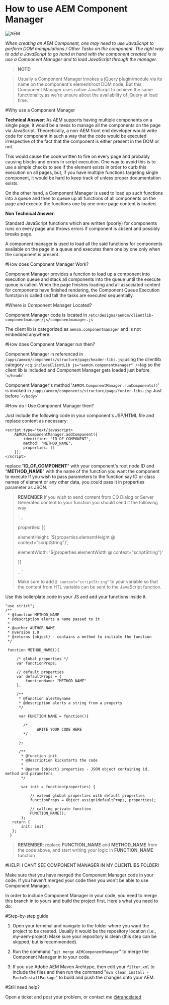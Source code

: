 # How to use AEM Component Manager
![AEM](http://i.imgur.com/rge5hQf.png)

*When creating an AEM Component, one may need to use JavaScript to perform DOM manipulations / Other Tasks on the component. The right way to add a JavaScript to go hand in hand with the component created is to use a Component Manager and to load JavaScript through the manager.*

>**NOTE:** 

> Usually a Component Manager invokes a jQuery plugin/module via its name on the component's element/root DOM node, But this Component Manager uses native JavaScript to achieve the same functionality as we're unsure about the availability of jQuery at load time.


#Why use a Component Manager

**Technical Answer**: 
As AEM supports having multiple components on a single page, it would be a mess to manage all the components on the page via JavaScript. Theoretically, a non-AEM front end developer would write code for component in such a way that the code would be executed irrespective of the fact that the component is either present in the DOM or not. 

This would cause the code written to fire on every page and probably causing blocks and errors in script execution. One way to avoid this is to use a simple checks to see if the element exists in order to curb this execution on all pages, but, if you have multiple functions targeting single component, it would be hard to keep track of unless proper documentation exists.

On the other hand, a Component Manager is used to load up such functions into a queue and then to queue up all functions of all components on the page and execute the functions one by one once page content is loaded.

**Non Technical Answer**: 

Standard JavaScript functions which are written (poorly) for components runs on every page and throws errors if component is absent and possibly breaks page. 

A component manager is used to load all the said functions for components available on the page in a queue and executes them one by one only when the component is present.

#How does Component Manager Work?

Component Manager provides a function to load up a component into execution queue and stack all components into the queue until the execute queue is called.
When the page finishes loading and all associated content for components have finished rendering, the Component Queue Execution funtctjon is called snd tall the tasks are executed sequentially.

#Where is Component Manager Located?

Component Manager code is located in `/etc/designs/aemcm/clientlib-componentmanager/js/componentmanager.js`

The client lib is categorized as `aemcm.componentmanager` and is not embedded anywhere.

#How does Component Manager run then?

Component Manager in referenced in `/apps/aemcm/components/structure/page/header-libs.jsp`using the clientlib category `<cq:includeClientLib js="aemcm.componentmanager" />`tag so the client lib is included and Component Manager gets loaded just before '`</head>`'.

Component Manager's method '`AEMCM.ComponentManager.runComponents()`' is invoked in `/apps/aemcm/components/structure/page/footer-libs.jsp` Just before '`</body>`'

#How do I Use Component Manager then?

Just include the following code in your component's JSP/HTML file and replace content as necessary:

    <script type="text/javascript>
        AEMCM.ComponentManager.addComponent({
            identifier: "ID_OF_COMPONENT",
            method: "METHOD_NAME",
            properties: []
        });
    </script>
    
replace "**ID_OF_COMPONENT**" with your component's root node ID and "**METHOD_NAME**" with the name of the function you want the component to execute
If you wish to pass parameters to the function say ID or class names of element or any other data, you could pass it in properties parameter as JSON.

> **REMEMBER**
> If you wish to send content from CQ Dialog or Server Generated content to your function you should send it the following way
> 
>
>`...
>
>properties: [{
>
>    elementHeight: '${properties.elementHeight @ context="scriptString"}',
>
>    elementWidth: '${properties.elementWidth @ context="scriptString"}'
>
>}]
>
>...`
>
>Make sure to add `@ context="scriptString"` to your variable so that the content from HTL variable can be sent to the JavaScript function.


Use this boilerplate code in your JS and add your functions inside it.

    "use strict";
    /**
	 * @function METHOD_NAME
	 * @description alerts a name passed to it
	 * 
	 * @author AUTHOR_NAME
	 * @version 1.0
	 * @returns {object} - contains a method to initiate the function
	 */
	 
	 function METHOD_NAME(){
	 
		 /* global properties */
		 var functionProps;
		 
		 // default properties
		 var defaultProps = {
			 functionName: "METHOD_NAME"
		 };
		 
		 /**
		  * @function alertmyname
		  * @description alerts a string from a property
		  */
		  
		  var FUNCTION NAME = function(){
		  
			/*
				  WRITE YOUR CODE HERE
			*/
		  
		  };
		  
		  /**
		   * @function init
		   * @description kickstarts the code
		   * 
		   * @param {object} properties - JSON object containing id, method and parameters
		   */
		   
		   var init = function(properties) {
		   
			   // extend global properties with default properties
			   functionProps = Object.assign(defaultProps, properties);
			   
			   // calling private function
			   FUNCTION_NAME();
		   };
	   return {
		   init: init
	   };
	  }

> **REMEMBER**: replace **FUNCTION_NAME** and **METHOD_NAME** from the code above, and start writing your logic in **FUNCTION_NAME** function

#HELP! I CANT SEE COMPONENT MANAGER IN MY CLIENTLIBS FOLDER!

Make sure that you have merged the Component Manager code in your code. If you haven't merged your code then you won't be able to use Component Manager.

In order to include Component Manager in your code, you need to merge this branch in to yours and build the project first. Here's what you need to do:

#Step-by-step guide

 1. Open your terminal and navigate to the folder where you want the
    project to be created. Usually it would be the repository
    location (i.e., my-aem-project) Make sure your repository is clean
    (this step can be skipped; but is recommended).
    
 2. Run the command "`git merge AEMComponentManager`" to merge the Component Manager in to your code.
 3. If you use Adobe AEM Maven Archtype, then edit your `filter.xml` to include the files and then run the command "`mvn clean install -PautoInstallPackage`" to build and push the changes onto your AEM.

#Still need help?

Open a ticket and post your problem, or contact me [@trancelated](https://twitter.com/trancelated)
